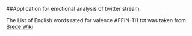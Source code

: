 ##Application for emotional analysis of twitter stream.

The List of English words rated for valence AFFIN-111.txt was taken from [Brede Wiki](http://neuro.imm.dtu.dk/wiki/AFINN/)
